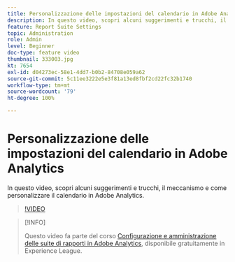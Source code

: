 ```yaml
---
title: Personalizzazione delle impostazioni del calendario in Adobe Analytics
description: In questo video, scopri alcuni suggerimenti e trucchi, il meccanismo e come personalizzare il calendario in Adobe Analytics.
feature: Report Suite Settings
topic: Administration
role: Admin
level: Beginner
doc-type: feature video
thumbnail: 333003.jpg
kt: 7654
exl-id: d04273ec-58e1-4dd7-b0b2-84708e059a62
source-git-commit: 5c11ee3222e5e3f81a13ed8fbf2cd22fc32b1740
workflow-type: tm+mt
source-wordcount: '79'
ht-degree: 100%

---
```


# Personalizzazione delle impostazioni del calendario in Adobe Analytics

In questo video, scopri alcuni suggerimenti e trucchi, il meccanismo e come personalizzare il calendario in Adobe Analytics.

>[!VIDEO](https://video.tv.adobe.com/v/333003/?quality=12&learn=on)

>[!INFO]
>
> Questo video fa parte del corso [Configurazione e amministrazione delle suite di rapporti in Adobe Analytics](https://experienceleague.adobe.com/?recommended=Analytics-A-1-2021.1.administration&amp;lang=it), disponibile gratuitamente in Experience League.
